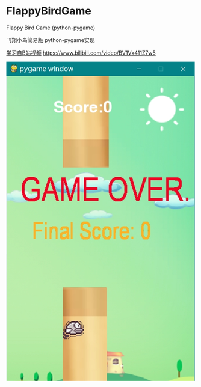 # FlappyBirdGame
Flappy Bird Game (python-pygame)

飞翔小鸟简易版 python-pygame实现

[学习自B站视频](https://www.bilibili.com/video/BV1Vx411Z7w5) https://www.bilibili.com/video/BV1Vx411Z7w5

![游戏界面](assets/游戏界面.jpg)

